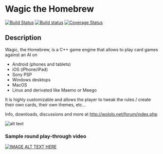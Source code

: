 # Wagic the Homebrew

[![Build Status](https://travis-ci.org/WagicProject/wagic.png?branch=master)](https://travis-ci.org/WagicProject/wagic)
[![Build status](https://ci.appveyor.com/api/projects/status/7j4fbr6m62aqej59/branch/master)](https://ci.appveyor.com/project/xawotihs/wagic/branch/master)
[![Coverage Status](https://coveralls.io/repos/WagicProject/wagic/badge.png?branch=master)](https://coveralls.io/r/WagicProject/wagic?branch=master)

## Description

Wagic, the Homebrew, is a C++ game engine that allows to play card games against an AI on
- Android (phones and tablets) 
- iOS (iPhone/iPad)
- Sony PSP
- Windows desktops 
- MacOS
- Linux and derivated like Maemo or Meego 

It is highly customizable and allows the player to tweak the rules / create their own cards, their own themes, etc... 


Info, downloads, discussions and more at http://wololo.net/forum/index.php

![alt text](http://wololo.net/wagic/wp-content/uploads/2009/10/shop.jpg "Screenshot")



### Sample round play-through video
[![IMAGE ALT TEXT HERE](http://img.youtube.com/vi/WUFSAPZuDIk/0.jpg)](http://www.youtube.com/watch?v=WUFSAPZuDIk)
